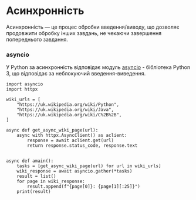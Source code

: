 # Асинхронність 

Асинхронність — це процес обробки введення/виводу, що дозволяє продовжити обробку інших завдань,
не чекаючи завершення попереднього завдання.

### asyncio
У Python за асинхронність відповідає модуль [asyncio](https://docs.python.org/3/library/asyncio.html)  - бібліотека Python 3, що відповідає за неблокуючий введення-виведення.


```python3 
import asyncio
import httpx

wiki_urls = [
    "https://uk.wikipedia.org/wiki/Python",
    "https://uk.wikipedia.org/wiki/Java",
    "https://uk.wikipedia.org/wiki/C%2B%2B",
]

async def get_async_wiki_page(url):
    async with httpx.AsyncClient() as aclient:
        response = await aclient.get(url)
        return response.status_code, response.text


async def amain():
    tasks = [get_async_wiki_page(url) for url in wiki_urls]
    wiki_response = await asyncio.gather(*tasks)
    result = list()
    for page in wiki_response:
        result.append(f"{page[0]}: {page[1][:25]}")
    print(result)
```

